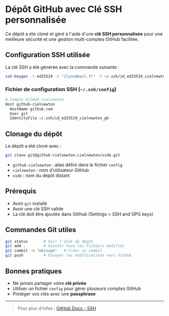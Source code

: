 #  Dépôt GitHub avec Clé SSH personnalisée

Ce dépôt a été cloné et géré à l'aide d'une **clé SSH personnalisée** pour une meilleure sécurité et une gestion multi-comptes GitHub facilitée.

##  Configuration SSH utilisée

La clé SSH a été générée avec la commande suivante :

```bash
ssh-keygen -t ed25519 -C "ilyas@mail.fr" -f ~/.ssh/id_ed25519_cielnewton_gh
```

### Fichier de configuration SSH (`~/.ssh/config`)

```bash
# Compte GitHub cielnewton
Host github-cielnewton
  HostName github.com
  User git
  IdentityFile ~/.ssh/id_ed25519_cielnewton_gh
```

##  Clonage du dépôt

Le dépôt a été cloné avec :

```bash
git clone git@github-cielnewton:cielnewton/vide.git
```

- `github-cielnewton` : alias défini dans le fichier `config`
- `cielnewton` : nom d’utilisateur GitHub
- `vide` : nom du dépôt distant

##  Prérequis

- Avoir `git` installé
- Avoir une clé SSH valide
- La clé doit être ajoutée dans GitHub (Settings > SSH and GPG keys)

##  Commandes Git utiles

```bash
git status       # Voir l'état du dépôt
git add .        # Ajouter tous les fichiers modifiés
git commit -m "message"   # Créer un commit
git push         # Envoyer les modifications vers GitHub
```

##  Bonnes pratiques

- Ne jamais partager votre **clé privée**
- Utiliser un fichier `config` pour gérer plusieurs comptes GitHub
- Protéger vos clés avec une **passphrase**

---

>  Pour plus d’infos : [GitHub Docs - SSH](https://docs.github.com/en/authentication/connecting-to-github-with-ssh)
